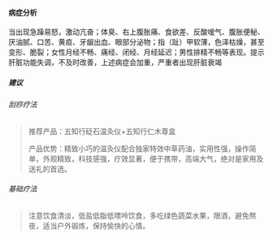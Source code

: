 #### 病症分析
当出现急躁易怒，激动亢奋；体臭、右上腹胀痛、食欲差、反酸嗳气、腹胀便秘、厌油腻、口苦、黄疸、牙龈出血、眼部分泌物；指（趾）甲软薄，色泽枯燥，甚至变形、脆裂；女性月经不畅、痛经、闭经、月经延迟；男性排精不畅等表现。提示肝脏功能失调，不及时改善，上述病症会加重，严重者出现肝脏衰竭
##### 建议
###### 刮痧疗法
>推荐产品：五知行砭石温灸仪+五知行仁木尊盒
>
>产品优势：精致小巧的温灸仪配合独家特效中草药油，实用性强，操作简单，外观精致，科技感强，疗效显著，便于携带，高端大气，绝对是家用及送礼的首选。
###### 基础疗法
>注意饮食清淡，低盐低脂低嘌呤饮食，多吃绿色蔬菜水果，限酒，避免熬夜，适当户外锻炼，保持愉快的心情。